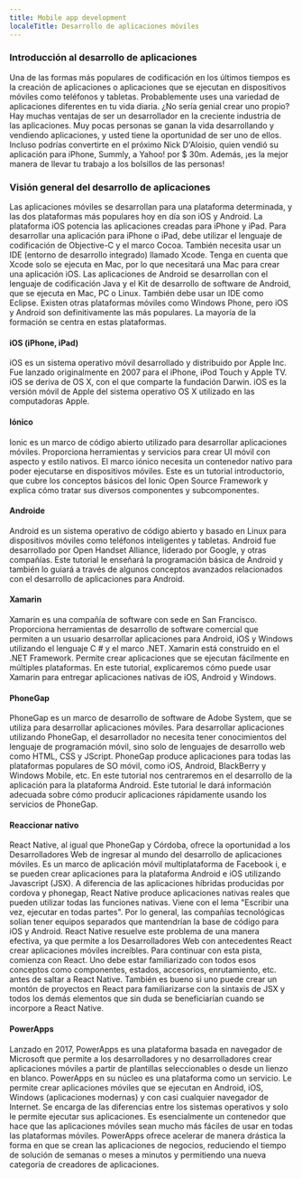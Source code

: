 ```yaml
---
title: Mobile app development
localeTitle: Desarrollo de aplicaciones móviles
---
```

### Introducción al desarrollo de aplicaciones

Una de las formas más populares de codificación en los últimos tiempos es la creación de aplicaciones o aplicaciones que se ejecutan en dispositivos móviles como teléfonos y tabletas. Probablemente uses una variedad de aplicaciones diferentes en tu vida diaria. ¿No sería genial crear uno propio? Hay muchas ventajas de ser un desarrollador en la creciente industria de las aplicaciones. Muy pocas personas se ganan la vida desarrollando y vendiendo aplicaciones, y usted tiene la oportunidad de ser uno de ellos. Incluso podrías convertirte en el próximo Nick D'Aloisio, quien vendió su aplicación para iPhone, Summly, a Yahoo! por $ 30m. Además, ¡es la mejor manera de llevar tu trabajo a los bolsillos de las personas!

### Visión general del desarrollo de aplicaciones

Las aplicaciones móviles se desarrollan para una plataforma determinada, y las dos plataformas más populares hoy en día son iOS y Android. La plataforma iOS potencia las aplicaciones creadas para iPhone y iPad. Para desarrollar una aplicación para iPhone o iPad, debe utilizar el lenguaje de codificación de Objective-C y el marco Cocoa. También necesita usar un IDE (entorno de desarrollo integrado) llamado Xcode. Tenga en cuenta que Xcode solo se ejecuta en Mac, por lo que necesitará una Mac para crear una aplicación iOS. Las aplicaciones de Android se desarrollan con el lenguaje de codificación Java y el Kit de desarrollo de software de Android, que se ejecuta en Mac, PC o Linux. También debe usar un IDE como Eclipse. Existen otras plataformas móviles como Windows Phone, pero iOS y Android son definitivamente las más populares. La mayoría de la formación se centra en estas plataformas.

#### iOS (iPhone, iPad)

iOS es un sistema operativo móvil desarrollado y distribuido por Apple Inc. Fue lanzado originalmente en 2007 para el iPhone, iPod Touch y Apple TV. iOS se deriva de OS X, con el que comparte la fundación Darwin. iOS es la versión móvil de Apple del sistema operativo OS X utilizado en las computadoras Apple.

#### Iónico

Ionic es un marco de código abierto utilizado para desarrollar aplicaciones móviles. Proporciona herramientas y servicios para crear UI móvil con aspecto y estilo nativos. El marco iónico necesita un contenedor nativo para poder ejecutarse en dispositivos móviles. Este es un tutorial introductorio, que cubre los conceptos básicos del Ionic Open Source Framework y explica cómo tratar sus diversos componentes y subcomponentes.

#### Androide

Android es un sistema operativo de código abierto y basado en Linux para dispositivos móviles como teléfonos inteligentes y tabletas. Android fue desarrollado por Open Handset Alliance, liderado por Google, y otras compañías. Este tutorial le enseñará la programación básica de Android y también lo guiará a través de algunos conceptos avanzados relacionados con el desarrollo de aplicaciones para Android.

#### Xamarin

Xamarin es una compañía de software con sede en San Francisco. Proporciona herramientas de desarrollo de software comercial que permiten a un usuario desarrollar aplicaciones para Android, iOS y Windows utilizando el lenguaje C # y el marco .NET. Xamarin está construido en el .NET Framework. Permite crear aplicaciones que se ejecutan fácilmente en múltiples plataformas. En este tutorial, explicaremos cómo puede usar Xamarin para entregar aplicaciones nativas de iOS, Android y Windows.

#### PhoneGap

PhoneGap es un marco de desarrollo de software de Adobe System, que se utiliza para desarrollar aplicaciones móviles. Para desarrollar aplicaciones utilizando PhoneGap, el desarrollador no necesita tener conocimientos del lenguaje de programación móvil, sino solo de lenguajes de desarrollo web como HTML, CSS y JScript. PhoneGap produce aplicaciones para todas las plataformas populares de SO móvil, como iOS, Android, BlackBerry y Windows Mobile, etc. En este tutorial nos centraremos en el desarrollo de la aplicación para la plataforma Android. Este tutorial le dará información adecuada sobre cómo producir aplicaciones rápidamente usando los servicios de PhoneGap.

#### Reaccionar nativo

React Native, al igual que PhoneGap y Córdoba, ofrece la oportunidad a los Desarrolladores Web de ingresar al mundo del desarrollo de aplicaciones móviles. Es un marco de aplicación móvil multiplataforma de Facebook i, e se pueden crear aplicaciones para la plataforma Android e iOS utilizando Javascript (JSX). A diferencia de las aplicaciones híbridas producidas por cordova y phonegap, React Native produce aplicaciones nativas reales que pueden utilizar todas las funciones nativas. Viene con el lema "Escribir una vez, ejecutar en todas partes". Por lo general, las compañías tecnológicas solían tener equipos separados que mantendrían la base de código para iOS y Android. React Native resuelve este problema de una manera efectiva, ya que permite a los Desarrolladores Web con antecedentes React crear aplicaciones móviles increíbles. Para continuar con esta pista, comienza con React. Uno debe estar familiarizado con todos esos conceptos como componentes, estados, accesorios, enrutamiento, etc. antes de saltar a React Native. También es bueno si uno puede crear un montón de proyectos en React para familiarizarse con la sintaxis de JSX y todos los demás elementos que sin duda se beneficiarían cuando se incorpore a React Native.

#### PowerApps

Lanzado en 2017, PowerApps es una plataforma basada en navegador de Microsoft que permite a los desarrolladores y no desarrolladores crear aplicaciones móviles a partir de plantillas seleccionables o desde un lienzo en blanco. PowerApps en su núcleo es una plataforma como un servicio. Le permite crear aplicaciones móviles que se ejecutan en Android, iOS, Windows (aplicaciones modernas) y con casi cualquier navegador de Internet. Se encarga de las diferencias entre los sistemas operativos y solo le permite ejecutar sus aplicaciones. Es esencialmente un contenedor que hace que las aplicaciones móviles sean mucho más fáciles de usar en todas las plataformas móviles. PowerApps ofrece acelerar de manera drástica la forma en que se crean las aplicaciones de negocios, reduciendo el tiempo de solución de semanas o meses a minutos y permitiendo una nueva categoría de creadores de aplicaciones.